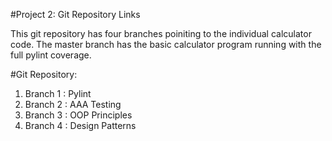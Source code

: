 #Project 2: Git Repository Links

This git repository has four branches poiniting to the individual calculator code.
The master branch has the basic calculator program running with the full pylint coverage.

#Git Repository: 

1) Branch 1 : Pylint 
2) Branch 2 : AAA Testing
3) Branch 3 : OOP Principles
4) Branch 4 : Design Patterns
